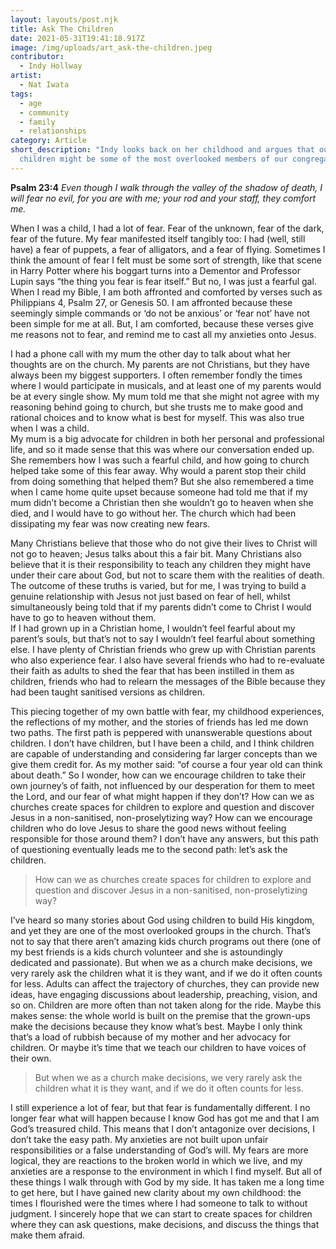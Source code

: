 ```yaml
---
layout: layouts/post.njk
title: Ask The Children
date: 2021-05-31T19:41:18.917Z
image: /img/uploads/art_ask-the-children.jpeg
contributor:
  - Indy Hollway
artist:
  - Nat Iwata
tags:
  - age
  - community
  - family
  - relationships
category: Article
short_description: "Indy looks back on her childhood and argues that our
  children might be some of the most overlooked members of our congregations. "
---
```

**Psalm 23:4**
*Even though I walk through the valley of the shadow of death, I will fear no evil, for you are with me; your rod and your staff, they comfort me.*

When I was a child, I had a lot of fear. Fear of the unknown, fear of the dark, fear of the future. My fear manifested itself tangibly too: I had (well, still have) a fear of puppets, a fear of alligators, and a fear of flying. Sometimes I think the amount of fear I felt must be some sort of strength, like that scene in Harry Potter where his boggart turns into a Dementor and Professor Lupin says “the thing you fear is fear itself.” But no, I was just a fearful gal. \
When I read my Bible, I am both affronted and comforted by verses such as Philippians 4, Psalm 27, or Genesis 50. I am affronted because these seemingly simple commands or ‘do not be anxious’ or ‘fear not’ have not been simple for me at all. But, I am comforted, because these verses give me reasons not to fear, and remind me to cast all my anxieties onto Jesus. 

I had a phone call with my mum the other day to talk about what her thoughts are on the church. My parents are not Christians, but they have always been my biggest supporters. I often remember fondly the times where I would participate in musicals, and at least one of my parents would be at every single show. My mum told me that she might not agree with my reasoning behind going to church, but she trusts me to make good and rational choices and to know what is best for myself. This was also true when I was a child.\
My mum is a big advocate for children in both her personal and professional life, and so it made sense that this was where our conversation ended up. She remembers how I was such a fearful child, and how going to church helped take some of this fear away. Why would a parent stop their child from doing something that helped them? But she also remembered a time when I came home quite upset because someone had told me that if my mum didn’t become a Christian then she wouldn’t go to heaven when she died, and I would have to go without her. The church which had been dissipating my fear was now creating new fears. 

Many Christians believe that those who do not give their lives to Christ will not go to heaven; Jesus talks about this a fair bit. Many Christians also believe that it is their responsibility to teach any children they might have under their care about God, but not to scare them with the realities of death. The outcome of these truths is varied, but for me, I was trying to build a genuine relationship with Jesus not just based on fear of hell, whilst simultaneously being told that if my parents didn’t come to Christ I would have to go to heaven without them. \
If I had grown up in a Christian home, I wouldn’t feel fearful about my parent’s souls, but that’s not to say I wouldn’t feel fearful about something else. I have plenty of Christian friends who grew up with Christian parents who also experience fear. I also have several friends who had to re-evaluate their faith as adults to shed the fear that has been instilled in them as children, friends who had to relearn the messages of the Bible because they had been taught sanitised versions as children. 

This piecing together of my own battle with fear, my childhood experiences, the reflections of my mother, and the stories of friends has led me down two paths. The first path is peppered with unanswerable questions about children. I don’t have children, but I have been a child, and I think children are capable of understanding and considering far larger concepts than we give them credit for. As my mother said: “of course a four year old can think about death.” So I wonder, how can we encourage children to take their own journey’s of faith, not influenced by our desperation for them to meet the Lord, and our fear of what might happen if they don’t? How can we as churches create spaces for children to explore and question and discover Jesus in a non-sanitised, non-proselytizing way? How can we encourage children who do love Jesus to share the good news without feeling responsible for those around them? I don’t have any answers, but this path of questioning eventually leads me to the second path: let’s ask the children. 

> How can we as churches create spaces for children to explore and question and discover Jesus in a non-sanitised, non-proselytizing way?

I’ve heard so many stories about God using children to build His kingdom, and yet they are one of the most overlooked groups in the church. That’s not to say that there aren’t amazing kids church programs out there (one of my best friends is a kids church volunteer and she is astoundingly dedicated and passionate). But when we as a church make decisions, we very rarely ask the children what it is they want, and if we do it often counts for less. Adults can affect the trajectory of churches, they can provide new ideas, have engaging discussions about leadership, preaching, vision, and so on. Children are more often than not taken along for the ride. Maybe this makes sense: the whole world is built on the premise that the grown-ups make the decisions because they know what’s best. Maybe I only think that’s a load of rubbish because of my mother and her advocacy for children. Or maybe it’s time that we teach our children to have voices of their own. 

> But when we as a church make decisions, we very rarely ask the children what it is they want, and if we do it often counts for less.

I still experience a lot of fear, but that fear is fundamentally different. I no longer fear what will happen because I know God has got me and that I am God’s treasured child. This means that I don’t antagonize over decisions, I don’t take the easy path. My anxieties are not built upon unfair responsibilities or a false understanding of God’s will. My fears are more logical, they are reactions to the broken world in which we live, and my anxieties are a response to the environment in which I find myself. But all of these things I walk through with God by my side. It has taken me a long time to get here, but I have gained new clarity about my own childhood: the times I flourished were the times where I had someone to talk to without judgment. I sincerely hope that we can start to create spaces for children where they can ask questions, make decisions, and discuss the things that make them afraid.